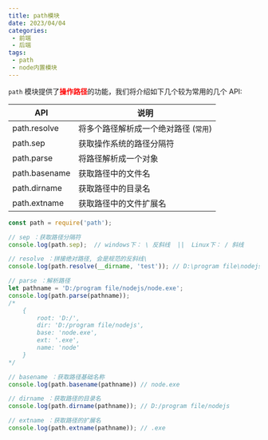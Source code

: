 ```yaml
---
title: path模块
date: 2023/04/04
categories:
 - 前端
 - 后端
tags:
 - path
 - node内置模块
---
```


`path` 模块提供了<strong style="color:red">操作路径</strong>的功能，我们将介绍如下几个较为常用的几个 API:

| API | 说明 |
| --- | ---- |
| path.resolve | 将多个路径解析成一个绝对路径 (`常用`) |
| path.sep | 获取操作系统的路径分隔符 |
| path.parse | 将路径解析成一个对象 |
| path.basename | 获取路径中的文件名 |
| path.dirname | 获取路径中的目录名 |
| path.extname | 获取路径中的文件扩展名 |


```js
const path = require('path'); 

// sep ：获取路径分隔符
console.log(path.sep);  // windows下： \ 反斜线  ||  Linux下： / 斜线

// resolve ：拼接绝对路径, 会是规范的反斜线\
console.log(path.resolve(__dirname, 'test')); // D:\program file\nodejs\test

// parse ：解析路径
let pathname = 'D:/program file/nodejs/node.exe'; 
console.log(path.parse(pathname));
/* 
    { 
        root: 'D:/',
        dir: 'D:/program file/nodejs',
        base: 'node.exe', 
        ext: '.exe', 
        name: 'node' 
    } 
*/

// basename ：获取路径基础名称 
console.log(path.basename(pathname)) // node.exe

// dirname ：获取路径的目录名
console.log(path.dirname(pathname)); // D:/program file/nodejs

// extname ：获取路径的扩展名
console.log(path.extname(pathname)); // .exe
```

